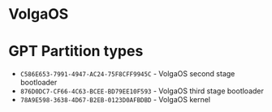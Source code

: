 # VolgaOS

# GPT Partition types
* `C586E653-7991-4947-AC24-75F8CFF9945C` - VolgaOS second stage bootloader
* `876D0DC7-CF66-4C63-BCEE-BD79EE10F593` - VolgaOS third stage bootloader
* `78A9E598-3638-4D67-B2EB-0123D0AFBDBD` - VolgaOS kernel

